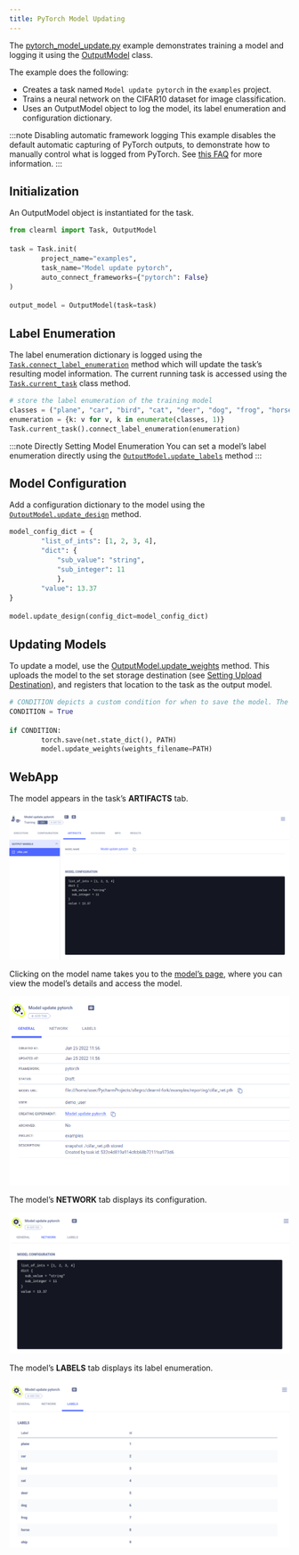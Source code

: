 ```yaml
---
title: PyTorch Model Updating
---
```


The [pytorch_model_update.py](https://github.com/allegroai/clearml/blob/master/examples/frameworks/pytorch/pytorch_model_update.py) 
example demonstrates training a model and logging it using the [OutputModel](../../../references/sdk/model_outputmodel.md) 
class. 

The example does the following:
* Creates a task named `Model update pytorch` in the `examples` project.
* Trains a neural network on the CIFAR10 dataset for image classification.
* Uses an OutputModel object to log the model, its label enumeration and configuration dictionary.

:::note Disabling automatic framework logging
This example disables the default automatic capturing of PyTorch outputs, to demonstrate how to manually control what is 
logged from PyTorch. See [this FAQ](../../../faq.md#controlling_logging) for more information. 
::: 

## Initialization
An OutputModel object is instantiated for the task. 

```python
from clearml import Task, OutputModel

task = Task.init(
        project_name="examples",
        task_name="Model update pytorch",
        auto_connect_frameworks={"pytorch": False}
)
 
output_model = OutputModel(task=task)
```

## Label Enumeration
The label enumeration dictionary is logged using the [`Task.connect_label_enumeration`](../../../references/sdk/task.md#connect_label_enumeration) 
method which will update the task’s resulting model information. The current running task is accessed using the 
[`Task.current_task`](../../../references/sdk/task.md#taskcurrent_task) class method.

```python
# store the label enumeration of the training model
classes = ("plane", "car", "bird", "cat", "deer", "dog", "frog", "horse", "ship", "truck",)
enumeration = {k: v for v, k in enumerate(classes, 1)}
Task.current_task().connect_label_enumeration(enumeration)
```

:::note Directly Setting Model Enumeration
You can set a model’s label enumeration directly using the [`OutputModel.update_labels`](../../../references/sdk/model_outputmodel.md#update_labels) 
method
:::

## Model Configuration

Add a configuration dictionary to the model using the [`OutputModel.update_design`](../../../references/sdk/model_outputmodel.md#update_design) 
method. 

```python
model_config_dict = {
        "list_of_ints": [1, 2, 3, 4],
        "dict": {
            "sub_value": "string",
            "sub_integer": 11
            },
        "value": 13.37
}
 
model.update_design(config_dict=model_config_dict)
```

## Updating Models
To update a model, use the [OutputModel.update_weights](../../../references/sdk/model_outputmodel.md#update_weights) method. 
This uploads the model to the set storage destination (see [Setting Upload Destination](../../../fundamentals/artifacts.md#setting-upload-destination)), 
and registers that location to the task as the output model. 

```python
# CONDITION depicts a custom condition for when to save the model. The model is saved and then updated in ClearML
CONDITION = True

if CONDITION:
        torch.save(net.state_dict(), PATH)
        model.update_weights(weights_filename=PATH)
```

## WebApp
The model appears in the task’s **ARTIFACTS** tab. 

![Task artifacts](../../../img/examples_model_update_artifacts.png)

Clicking on the model name takes you to the [model’s page](../../../webapp/webapp_model_viewing.md), where you can view the 
model’s details and access the model.

![Model page](../../../img/examples_model_update_model.png)

The model’s **NETWORK** tab displays its configuration.

![Model network tab](../../../img/examples_model_update_network.png)

The model’s **LABELS** tab displays its label enumeration.

![Model labels](../../../img/examples_model_update_labels.png)

